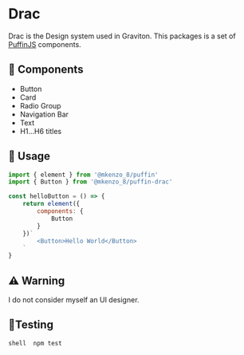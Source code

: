 <p align="center">
   <h1>Drac</h1>
</p>

Drac is the Design system used in Graviton. This packages is a set of [PuffinJS](https://github.com/PuffinJS/puffin) components.

## 🌱 Components
* Button
* Card
* Radio Group
* Navigation Bar
* Text
* H1...H6 titles

## 🍜 Usage

```javascript 
import { element } from '@mkenzo_8/puffin'
import { Button } from '@mkenzo_8/puffin-drac'

const helloButton = () => {
	return element({
		components: {
			Button
		}
	})`
		<Button>Hello World</Button>
	`
}
```

## ⚠ Warning
I do not consider myself an UI designer.

## 🤔Testing

`shell 
npm test
`
